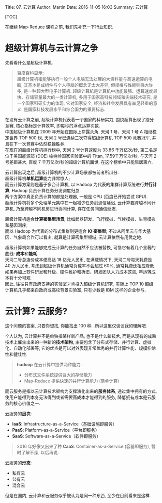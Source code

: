 Title: 07. 云计算
Author: Martin
Date: 2016-11-05 16:03
Summary: 云计算

[TOC]

在继续 Map-Reduce 课程之前,  我们先补充一下行业知识.

# 超级计算机与云计算之争
先看看什么是超级计算机.

> 百度百科显示:<br>
> 超级计算机指能够执行一般个人电脑无法处理的大资料量与高速运算的电脑, 其基本组成组件与个人电脑的概念无太大差异, 但规格与性能则强大许多, 是一种超大型电子计算机. 超级计算机是计算机中功能最强、运算速度最快、存储容量最大的一类计算机, 多用于国家高科技领域和尖端技术研究, 是一个国家科研实力的体现, 它对国家安全, 经济和社会发展具有举足轻重的意义. 是国家科技发展水平和综合国力的重要标志.

在没有云计算之前, 超级计算机代表着一个国家的科研实力, 围绕超算出现了跑分竞赛, 核心指标是计算效率, 即每秒的浮点运算次数.<br>
中国超级计算机在 2009 年开始在国际上崭露头角, 天河 1 号、天河 1 号 A 相继稳定世界 TOP 500 榜, 天河 2 号已连续三次夺得超级计算机 TOP 500 竞赛冠军, 并且在下一次竞赛中依然稳操胜券.<br>
在现在的超级计算机排行榜中, 天河 2 号计算速度为 33.86 千万亿次/秒, 第二名是位于美国能源部 (DOE) 橡树岭国家实验室中的 Titan, 17.59千万亿次/秒, 与天河 2 号差距甚大, 百度 7 千万亿次/秒的超级计算机面世, 在这个榜单中只能屈居第六.

云计算出现之后, 超级计算机的不少计算场景都被前者所瓜分.<br>
超级计算机**单机运算**能力非常惊人;<br>
而云计算方案则是基于多台计算机, 以 Hadoop 为代表的集群计算系统进行**并行计算**, Hadoop 负责计算任务分发调度归总.<br>
两个方案中真正负责计算的都是处理器, 一般是 CPU (百度已开始尝试 GPU).<br>超级计算机将多个处理单元集中在一起减少任务剑通信延迟, 云计算要跨越不同计算机, 乃至跨越不同机房进行协同计算, 存在任务间通信延迟.

超级计算机适合**计算密集型场景**, 比如武器研发、飞行模拟、气候模拟、生育模拟和基因测序;<br>
而以 Hadoop 为代表的分布式集群则更适合 **IO 密集型**; 不过从阿里云与华大基因、气象局合作可以看出, 就算是计算密集型领域, 云计算依然有用武之地.

超级计算机如果能够完成云计算的任务自然不应该被替换, 可惜它有着几个显著的曲线: **成本**和**能耗**.<br>
天河二号总造价成本便高达 18 亿元人民币, 在满载情况下, 天河二号每天耗费是 40 万人民币, 考虑到超级计算机通常负载率不会超过 60%, 通常耗费还相应降低.<br>
如果再加上软件研发和升级、硬件维护和折旧、研发团队人力成本这些, 年运转成本将十分可观.<br>
因此, 往往只有政府支持的实验室才肯投入超级计算机研究, 实际上 TOP 10 超级计算机几乎都来自政府或高校背景实验室, 只有少数是 IBM 这样的企业参与.

# 云计算? 云服务?
这个问题的答案, 只要你想找, 你能找出 100 种...所以这里仅谈谈我的理解吧.

个人认为, 云计算并不是单独指某样新产品, 也不是什么新技术, 而是从现有的成熟技术上催生出来的一种新的**技术架构**, 主要包含了分布式存储、并行计算、虚拟化、自动化部署等; 它的优点是可以对外表现非常优秀的并行计算性能、规模伸缩性和健壮性.

> **hadoop** 在云计算中提供两种能力:
>
> - 分布式文件系统提供巨大的存储能力
> - Map-Reduce 提供快速的并行计算能力 (简单计算)

而云服务是指以云计算技术架构为支撑演化出来的**服务体系**, 通过集中拥有的方式, 使用户能得到本身无法得到或者需要高成本才能得到的服务, 降低拥有成本是云服务的核心价值之一.

云服务的**层次**:

- **IaaS**: Infrastructure-as-a-Service（基础设施即服务）
- **PaaS**: Platform-as-a-Service（平台即服务）
- **SaaS**: Software-as-a-Service（软件即服务）

> 2016 年好像又出来了种 **CaaS**: Container-as-a-Service (容器即服务), 暂时了解不深, 以后再说.

云服务的**形态**:

- 私有云
- 公有云
- 混合云

但是在国内, 云计算和云服务似乎被认为是同一种东西, 至少在目前看来是这样.
